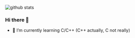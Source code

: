 ![github stats](https://github-readme-stats.vercel.app/api?username=haniframadhani&show_icons=true)
### Hi there 👋
- 🌱 I’m currently learning C/C++ (C++ actually, C not really)
